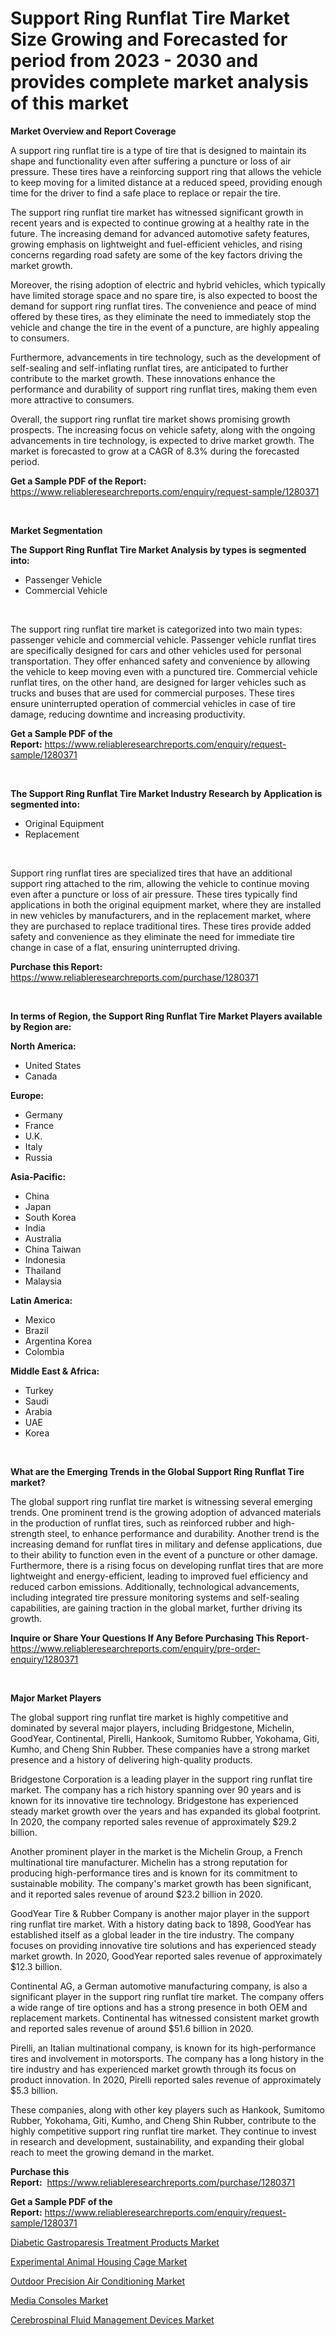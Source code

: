 <p><h1>Support Ring Runflat Tire Market Size Growing and Forecasted for period from 2023 - 2030 and provides complete market analysis of this market</h1></p><p><strong>Market Overview and Report Coverage</strong></p>
<p><p>A support ring runflat tire is a type of tire that is designed to maintain its shape and functionality even after suffering a puncture or loss of air pressure. These tires have a reinforcing support ring that allows the vehicle to keep moving for a limited distance at a reduced speed, providing enough time for the driver to find a safe place to replace or repair the tire.</p><p>The support ring runflat tire market has witnessed significant growth in recent years and is expected to continue growing at a healthy rate in the future. The increasing demand for advanced automotive safety features, growing emphasis on lightweight and fuel-efficient vehicles, and rising concerns regarding road safety are some of the key factors driving the market growth.</p><p>Moreover, the rising adoption of electric and hybrid vehicles, which typically have limited storage space and no spare tire, is also expected to boost the demand for support ring runflat tires. The convenience and peace of mind offered by these tires, as they eliminate the need to immediately stop the vehicle and change the tire in the event of a puncture, are highly appealing to consumers.</p><p>Furthermore, advancements in tire technology, such as the development of self-sealing and self-inflating runflat tires, are anticipated to further contribute to the market growth. These innovations enhance the performance and durability of support ring runflat tires, making them even more attractive to consumers.</p><p>Overall, the support ring runflat tire market shows promising growth prospects. The increasing focus on vehicle safety, along with the ongoing advancements in tire technology, is expected to drive market growth. The market is forecasted to grow at a CAGR of 8.3% during the forecasted period.</p></p>
<p><strong>Get a Sample PDF of the Report:</strong> <a href="https://www.reliableresearchreports.com/enquiry/request-sample/1280371">https://www.reliableresearchreports.com/enquiry/request-sample/1280371</a></p>
<p>&nbsp;</p>
<p><strong>Market Segmentation</strong></p>
<p><strong>The Support Ring Runflat Tire Market Analysis by types is segmented into:</strong></p>
<p><ul><li>Passenger Vehicle</li><li>Commercial Vehicle</li></ul></p>
<p>&nbsp;</p>
<p><p>The support ring runflat tire market is categorized into two main types: passenger vehicle and commercial vehicle. Passenger vehicle runflat tires are specifically designed for cars and other vehicles used for personal transportation. They offer enhanced safety and convenience by allowing the vehicle to keep moving even with a punctured tire. Commercial vehicle runflat tires, on the other hand, are designed for larger vehicles such as trucks and buses that are used for commercial purposes. These tires ensure uninterrupted operation of commercial vehicles in case of tire damage, reducing downtime and increasing productivity.</p></p>
<p><strong>Get a Sample PDF of the Report:</strong>&nbsp;<a href="https://www.reliableresearchreports.com/enquiry/request-sample/1280371">https://www.reliableresearchreports.com/enquiry/request-sample/1280371</a></p>
<p>&nbsp;</p>
<p><strong>The Support Ring Runflat Tire Market Industry Research by Application is segmented into:</strong></p>
<p><ul><li>Original Equipment</li><li>Replacement</li></ul></p>
<p>&nbsp;</p>
<p><p>Support ring runflat tires are specialized tires that have an additional support ring attached to the rim, allowing the vehicle to continue moving even after a puncture or loss of air pressure. These tires typically find applications in both the original equipment market, where they are installed in new vehicles by manufacturers, and in the replacement market, where they are purchased to replace traditional tires. These tires provide added safety and convenience as they eliminate the need for immediate tire change in case of a flat, ensuring uninterrupted driving.</p></p>
<p><strong>Purchase this Report:</strong>&nbsp; <a href="https://www.reliableresearchreports.com/purchase/1280371">https://www.reliableresearchreports.com/purchase/1280371</a></p>
<p>&nbsp;</p>
<p><strong>In terms of Region, the Support Ring Runflat Tire Market Players available by Region are:</strong></p>
<p>
    <p> <strong> North America: </strong>
        <ul>
            <li>United States</li>
            <li>Canada</li>
        </ul>
        </p> 
    <p> <strong> Europe: </strong>
        <ul>
            <li>Germany</li>
            <li>France</li>
            <li>U.K.</li>
            <li>Italy</li>
            <li>Russia</li>
        </ul>
        </p> 
    <p> <strong> Asia-Pacific: </strong>
        <ul>
            <li>China</li>
            <li>Japan</li>
            <li>South Korea</li>
            <li>India</li>
            <li>Australia</li>
            <li>China Taiwan</li>
            <li>Indonesia</li>
            <li>Thailand</li>
            <li>Malaysia</li>
        </ul>
        </p> 
    <p> <strong> Latin America: </strong>
        <ul>
            <li>Mexico</li>
            <li>Brazil</li>
            <li>Argentina Korea</li>
            <li>Colombia</li>
        </ul>
        </p> 
    <p> <strong> Middle East & Africa: </strong>
        <ul>
            <li>Turkey</li>
            <li>Saudi</li>
            <li>Arabia</li>
            <li>UAE</li>
            <li>Korea</li>
        </ul>
    </p>
    </p>
<p>&nbsp;</p>
<p><strong>What are the Emerging Trends in the Global Support Ring Runflat Tire market?</strong></p>
<p><p>The global support ring runflat tire market is witnessing several emerging trends. One prominent trend is the growing adoption of advanced materials in the production of runflat tires, such as reinforced rubber and high-strength steel, to enhance performance and durability. Another trend is the increasing demand for runflat tires in military and defense applications, due to their ability to function even in the event of a puncture or other damage. Furthermore, there is a rising focus on developing runflat tires that are more lightweight and energy-efficient, leading to improved fuel efficiency and reduced carbon emissions. Additionally, technological advancements, including integrated tire pressure monitoring systems and self-sealing capabilities, are gaining traction in the global market, further driving its growth.</p></p>
<p><strong>Inquire or Share Your Questions If Any Before Purchasing This Report</strong>- <a href="https://www.reliableresearchreports.com/enquiry/pre-order-enquiry/1280371">https://www.reliableresearchreports.com/enquiry/pre-order-enquiry/1280371</a></p>
<p>&nbsp;</p>
<p><strong>Major Market Players</strong></p>
<p><p>The global support ring runflat tire market is highly competitive and dominated by several major players, including Bridgestone, Michelin, GoodYear, Continental, Pirelli, Hankook, Sumitomo Rubber, Yokohama, Giti, Kumho, and Cheng Shin Rubber. These companies have a strong market presence and a history of delivering high-quality products.</p><p>Bridgestone Corporation is a leading player in the support ring runflat tire market. The company has a rich history spanning over 90 years and is known for its innovative tire technology. Bridgestone has experienced steady market growth over the years and has expanded its global footprint. In 2020, the company reported sales revenue of approximately $29.2 billion.</p><p>Another prominent player in the market is the Michelin Group, a French multinational tire manufacturer. Michelin has a strong reputation for producing high-performance tires and is known for its commitment to sustainable mobility. The company's market growth has been significant, and it reported sales revenue of around $23.2 billion in 2020.</p><p>GoodYear Tire & Rubber Company is another major player in the support ring runflat tire market. With a history dating back to 1898, GoodYear has established itself as a global leader in the tire industry. The company focuses on providing innovative tire solutions and has experienced steady market growth. In 2020, GoodYear reported sales revenue of approximately $12.3 billion.</p><p>Continental AG, a German automotive manufacturing company, is also a significant player in the support ring runflat tire market. The company offers a wide range of tire options and has a strong presence in both OEM and replacement markets. Continental has witnessed consistent market growth and reported sales revenue of around $51.6 billion in 2020.</p><p>Pirelli, an Italian multinational company, is known for its high-performance tires and involvement in motorsports. The company has a long history in the tire industry and has experienced market growth through its focus on product innovation. In 2020, Pirelli reported sales revenue of approximately $5.3 billion.</p><p>These companies, along with other key players such as Hankook, Sumitomo Rubber, Yokohama, Giti, Kumho, and Cheng Shin Rubber, contribute to the highly competitive support ring runflat tire market. They continue to invest in research and development, sustainability, and expanding their global reach to meet the growing demand in the market.</p></p>
<p><strong>Purchase this Report:</strong>&nbsp;&nbsp;<a href="https://www.reliableresearchreports.com/purchase/1280371">https://www.reliableresearchreports.com/purchase/1280371</a></p>
<p></p>
<p><strong>Get a Sample PDF of the Report:</strong>&nbsp;<a href="https://www.reliableresearchreports.com/enquiry/request-sample/1280371">https://www.reliableresearchreports.com/enquiry/request-sample/1280371</a></p>
<p><p><a href="https://www.linkedin.com/pulse/diabetic-gastroparesis-treatment-products-market-size-2023/">Diabetic Gastroparesis Treatment Products Market</a></p><p><a href="https://www.linkedin.com/pulse/experimental-animal-housing-cage-market-research-report/">Experimental Animal Housing Cage Market</a></p><p><a href="https://github.com/JameTravis/Market-Research-Report-List-2/blob/main/outdoor-precision-air-conditioning-market.md">Outdoor Precision Air Conditioning Market</a></p><p><a href="https://medium.com/@candicekoss1946/media-consoles-market-size-growth-forecast-2023-2030-9c4af226bbe0">Media Consoles Market</a></p><p><a href="https://medium.com/@rossiezieme2023/cerebrospinal-fluid-management-devices-market-size-cagr-trends-2024-2030-0dd2b51211c8">Cerebrospinal Fluid Management Devices Market</a></p></p>